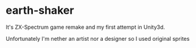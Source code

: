 # earth-shaker

It's ZX-Spectrum game remake and my first attempt in Unity3d.

Unfortunately I'm nether an artist nor a designer so I used original sprites
